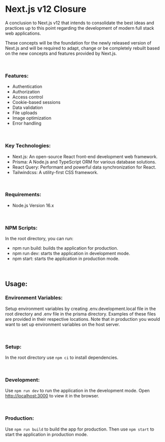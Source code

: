 # Next.js v12 Closure

A conclusion to Next.js v12 that intends to consolidate the best ideas and practices up to this point regarding the development of modern full stack web applications.

These concepts will be the foundation for the newly released version of Next.js and will be required to adapt, change or be completely rebuilt based on the new concepts and features provided by Next.js.

<br/>

### Features:

- Authentication
- Authorization
- Access control
- Cookie-based sessions
- Data validation
- File uploads
- Image optimization
- Error handling

<br />

### Key Technologies:

- Next.js: An open-source React front-end development web framework.
- Prisma: A Node.js and TypeScript ORM for various database solutions.
- React Query: Performant and powerful data synchronization for React.
- Tailwindcss: A utility-first CSS framework.

<br/>

### Requirements:

- Node.js Version 16.x

<br/>

### NPM Scripts:

In the root directory, you can run:

- npm run build: builds the application for production.
- npm run dev: starts the application in development mode.
- npm start: starts the application in production mode.

<br/>

## Usage:

### Environment Variables:

Setup environment variables by creating .env.development.local file in the root directory and .env file in the prisma directory. Examples of these files are provided in their respective locations. Note that in production you would want to set up environment variables on the host server.

<br />

### Setup:

In the root directory use `npm ci` to install dependencies.

<br/>

### Development:

Use `npm run dev` to run the application in the development mode. Open [http://localhost:3000](http://localhost:3000) to view it in the browser.

<br/>

### Production:

Use `npm run build` to build the app for production. Then use `npm start` to start the application in production mode.
